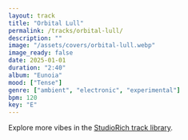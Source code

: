 ```yaml
---
layout: track
title: "Orbital Lull"
permalink: /tracks/orbital-lull/
description: ""
image: "/assets/covers/orbital-lull.webp"
image_ready: false
date: 2025-01-01
duration: "2:40"
album: "Eunoia"
mood: ["Tense"]
genre: ["ambient", "electronic", "experimental"]
bpm: 120
key: "E"
---
```


Explore more vibes in the [StudioRich track library](/tracks/).
